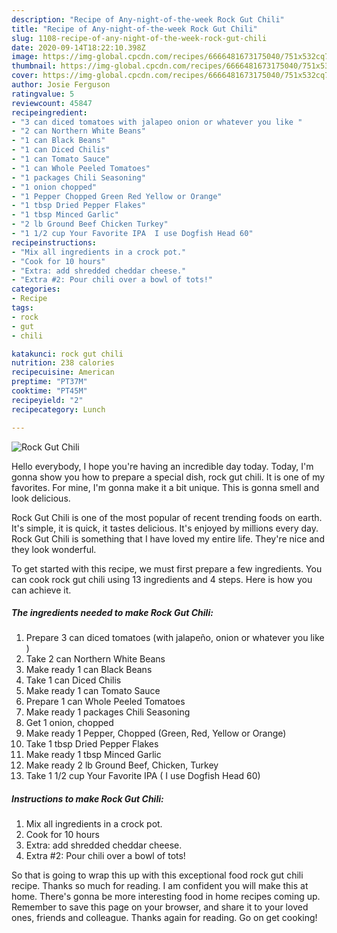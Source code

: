 ```yaml
---
description: "Recipe of Any-night-of-the-week Rock Gut Chili"
title: "Recipe of Any-night-of-the-week Rock Gut Chili"
slug: 1108-recipe-of-any-night-of-the-week-rock-gut-chili
date: 2020-09-14T18:22:10.398Z
image: https://img-global.cpcdn.com/recipes/6666481673175040/751x532cq70/rock-gut-chili-recipe-main-photo.jpg
thumbnail: https://img-global.cpcdn.com/recipes/6666481673175040/751x532cq70/rock-gut-chili-recipe-main-photo.jpg
cover: https://img-global.cpcdn.com/recipes/6666481673175040/751x532cq70/rock-gut-chili-recipe-main-photo.jpg
author: Josie Ferguson
ratingvalue: 5
reviewcount: 45847
recipeingredient:
- "3 can diced tomatoes with jalapeo onion or whatever you like "
- "2 can Northern White Beans"
- "1 can Black Beans"
- "1 can Diced Chilis"
- "1 can Tomato Sauce"
- "1 can Whole Peeled Tomatoes"
- "1 packages Chili Seasoning"
- "1 onion chopped"
- "1 Pepper Chopped Green Red Yellow or Orange"
- "1 tbsp Dried Pepper Flakes"
- "1 tbsp Minced Garlic"
- "2 lb Ground Beef Chicken Turkey"
- "1 1/2 cup Your Favorite IPA  I use Dogfish Head 60"
recipeinstructions:
- "Mix all ingredients in a crock pot."
- "Cook for 10 hours"
- "Extra: add shredded cheddar cheese."
- "Extra #2: Pour chili over a bowl of tots!"
categories:
- Recipe
tags:
- rock
- gut
- chili

katakunci: rock gut chili 
nutrition: 238 calories
recipecuisine: American
preptime: "PT37M"
cooktime: "PT45M"
recipeyield: "2"
recipecategory: Lunch

---
```



![Rock Gut Chili](https://img-global.cpcdn.com/recipes/6666481673175040/751x532cq70/rock-gut-chili-recipe-main-photo.jpg)

Hello everybody, I hope you're having an incredible day today. Today, I'm gonna show you how to prepare a special dish, rock gut chili. It is one of my favorites. For mine, I'm gonna make it a bit unique. This is gonna smell and look delicious.

Rock Gut Chili is one of the most popular of recent trending foods on earth. It's simple, it is quick, it tastes delicious. It's enjoyed by millions every day. Rock Gut Chili is something that I have loved my entire life. They're nice and they look wonderful.




To get started with this recipe, we must first prepare a few ingredients. You can cook rock gut chili using 13 ingredients and 4 steps. Here is how you can achieve it.

<!--inarticleads1-->

##### The ingredients needed to make Rock Gut Chili:

1. Prepare 3 can diced tomatoes (with jalapeño, onion or whatever you like )
1. Take 2 can Northern White Beans
1. Make ready 1 can Black Beans
1. Take 1 can Diced Chilis
1. Make ready 1 can Tomato Sauce
1. Prepare 1 can Whole Peeled Tomatoes
1. Make ready 1 packages Chili Seasoning
1. Get 1 onion, chopped
1. Make ready 1 Pepper, Chopped (Green, Red, Yellow or Orange)
1. Take 1 tbsp Dried Pepper Flakes
1. Make ready 1 tbsp Minced Garlic
1. Make ready 2 lb Ground Beef, Chicken, Turkey
1. Take 1 1/2 cup Your Favorite IPA ( I use Dogfish Head 60)




<!--inarticleads2-->

##### Instructions to make Rock Gut Chili:

1. Mix all ingredients in a crock pot.
1. Cook for 10 hours
1. Extra: add shredded cheddar cheese.
1. Extra #2: Pour chili over a bowl of tots!




So that is going to wrap this up with this exceptional food rock gut chili recipe. Thanks so much for reading. I am confident you will make this at home. There's gonna be more interesting food in home recipes coming up. Remember to save this page on your browser, and share it to your loved ones, friends and colleague. Thanks again for reading. Go on get cooking!

